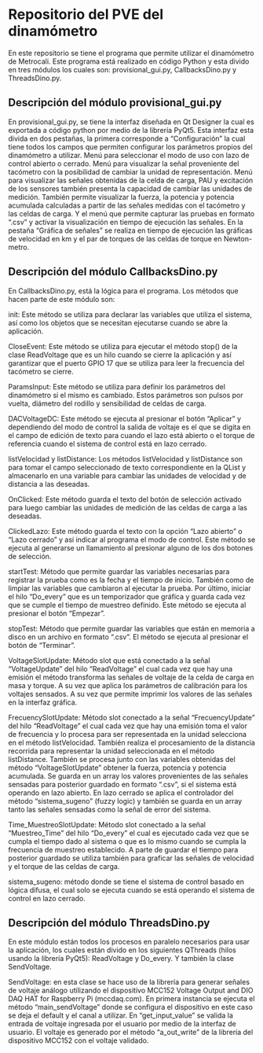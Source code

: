 # Repositorio del PVE del dinamómetro
En este repositorio se tiene el programa que permite utilizar el dinamómetro de Metrocali. Este programa está realizado en código Python y esta divido en tres módulos los cuales son: provisional_gui.py, CallbacksDino.py y ThreadsDino.py.  

## Descripción del módulo provisional_gui.py 
En provisional_gui.py, se tiene la interfaz diseñada en Qt Designer la cual es exportada a código python por medio de la librería PyQt5. Esta interfaz esta divida en dos pestañas, la primera corresponde a “Configuración” la cual tiene todos los campos que permiten configurar los parámetros propios del dinamómetro a utilizar. Menú para seleccionar el modo de uso con lazo de control abierto o cerrado. Menú para visualizar la señal proveniente del tacómetro con la posibilidad de cambiar la unidad de representación. Menú para visualizar las señales obtenidas de la celda de carga, PAU y excitación de los sensores también presenta la capacidad de cambiar las unidades de medición. También permite visualizar la fuerza, la potencia y potencia acumulada calculadas a partir de las señales medidas con el tacómetro y las celdas de carga. Y el menú que permite capturar las pruebas en formato “.csv” y activar la visualización en tiempo de ejecución las señales. En la pestaña “Gráfica de señales” se realiza en tiempo de ejecución las gráficas de velocidad en km y el par de torques de las celdas de torque en Newton-metro.

## Descripción del módulo CallbacksDino.py 

En CallbacksDino.py, está la lógica para el programa. Los métodos que hacen parte de este módulo son: 

init: Este método se utiliza para declarar las variables que utiliza el sistema, así como los objetos que se necesitan ejecutarse cuando se abre la aplicación. 

CloseEvent: Este método se utiliza para ejecutar el método stop() de la clase ReadVoltage que es un hilo cuando se cierre la aplicación y así garantizar que el puerto GPIO 17 que se utiliza para leer la frecuencia del tacómetro se cierre. 

ParamsInput: Este método se utiliza para definir los parámetros del dinamómetro si el mismo es cambiado. Estos parámetros son pulsos por vuelta, diámetro del rodillo y sensibilidad de celdas de carga. 

DACVoltageDC: Este método se ejecuta al presionar el botón “Aplicar” y dependiendo del modo de control la salida de voltaje es el que se digita en el campo de edición de texto para cuando el lazo está abierto o el torque de referencia cuando el sistema de control está en lazo cerrado. 

listVelocidad  y listDistance: Los métodos listVelocidad  y listDistance son para tomar el campo seleccionado de texto correspondiente en la QList y almacenarlo en una variable para cambiar las unidades de velocidad y de distancia a las deseadas. 

OnClicked: Este método guarda el texto del botón de selección activado para luego cambiar las unidades de medición de las celdas de carga a las deseadas. 

ClickedLazo: Este método guarda el texto con la opción “Lazo abierto” o “Lazo cerrado” y así indicar al programa el modo de control. Este método se ejecuta al generarse un llamamiento al presionar alguno de los dos botones de selección. 

startTest: Método que permite guardar las variables necesarias para registrar la prueba como es la fecha y el tiempo de inicio. También como de limpiar las variables que cambiaron al ejecutar la prueba. Por último, iniciar el hilo  “Do_every” que es un temporizador que gráfica y guarda cada vez que se cumple el tiempo de muestreo definido. Este método se ejecuta al presionar el botón “Empezar”. 

stopTest: Método que permite guardar las variables que están en memoria a disco en un archivo en formato “.csv”. El método se ejecuta al presionar el botón de “Terminar”. 

VoltageSlotUpdate: Método slot que está conectado a la señal “VoltageUpdate” del hilo “ReadVoltage”  el cual cada vez que hay una emisión el método transforma las señales de voltaje de la celda de carga en masa y torque. A su vez que aplica los parámetros de calibración para los voltajes sensados. A su vez que permite imprimir los valores de las señales en la interfaz gráfica. 

FrecuencySlotUpdate: Método slot conectado a la señal “FrecuencyUpdate” del hilo “ReadVoltage” el cual cada vez que hay una emisión toma el valor de frecuencia y lo procesa para ser representada en la unidad selecciona en el método listVelocidad. También realiza el procesamiento de la distancia recorrida para representar la unidad seleccionada en el método listDistance. También se procesa junto con las variables obtenidas del método “VoltageSlotUpdate” obtener la fuerza, potencia y potencia acumulada. Se guarda en un array los valores provenientes de las señales sensadas para posterior guardado en formato “.csv”, si el sistema está operando en lazo abierto. En lazo cerrado se aplica el controlador del método “sistema_sugeno” (fuzzy logic) y también se guarda en un array tanto las señales sensadas como la señal de error del sistema.  

Time_MuestreoSlotUpdate: Método slot conectado a la señal “Muestreo_Time” del hilo “Do_every” el cual es ejecutado cada vez que se cumpla el tiempo dado al sistema o que es lo mismo cuando se cumpla la frecuencia de muestreo establecido. A parte de guardar el tiempo para posterior guardado se utiliza también para graficar las señales de velocidad y el torque de las celdas de carga. 

sistema_sugeno: método donde se tiene el sistema de control basado en lógica difusa, el cual solo se ejecuta cuando se está operando el sistema de control en lazo cerrado. 

## Descripción del módulo ThreadsDino.py 
En este módulo están todos los procesos en paralelo necesarios para usar la aplicación, los cuales están divido en los siguientes QThreads (hilos usando la librería PyQt5): ReadVoltage y Do_every. Y también la clase SendVoltage. 

SendVoltage: en esta clase se hace uso de la librería para generar señales de voltaje análogo utilizando el dispositivo MCC152 Voltage Output and DIO DAQ HAT for Raspberry Pi (mccdaq.com). En primera instancia se ejecuta el método “main_sendVoltage” donde se configura el dispositivo en este caso se deja el default y el canal a utilizar. En “get_input_value” se valida la entrada de voltaje ingresada por el usuario por medio de la interfaz de usuario. El voltaje es generado por el método “a_out_write” de la librería del dispositivo MCC152 con el voltaje validado.
